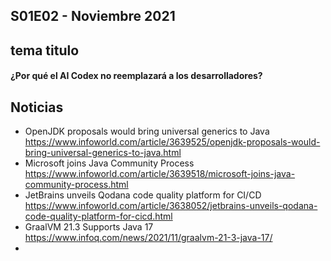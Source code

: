 S01E02 - Noviembre 2021
--

## tema titulo

#### ¿Por qué el AI Codex no reemplazará a los desarrolladores?


## Noticias

* OpenJDK proposals would bring universal generics to Java https://www.infoworld.com/article/3639525/openjdk-proposals-would-bring-universal-generics-to-java.html
* Microsoft joins Java Community Process https://www.infoworld.com/article/3639518/microsoft-joins-java-community-process.html
* JetBrains unveils Qodana code quality platform for CI/CD https://www.infoworld.com/article/3638052/jetbrains-unveils-qodana-code-quality-platform-for-cicd.html
* GraalVM 21.3 Supports Java 17 https://www.infoq.com/news/2021/11/graalvm-21-3-java-17/
* 
